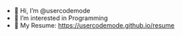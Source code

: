 - 👋 Hi, I’m @usercodemode
- 👀 I’m interested in Programming
- 🔗 My Resume: https://usercodemode.github.io/resume

<!---
usercodemode/usercodemode is a ✨ special ✨ repository because its `README.md` (this file) appears on your GitHub profile.
You can click the Preview link to take a look at your changes.
--->
